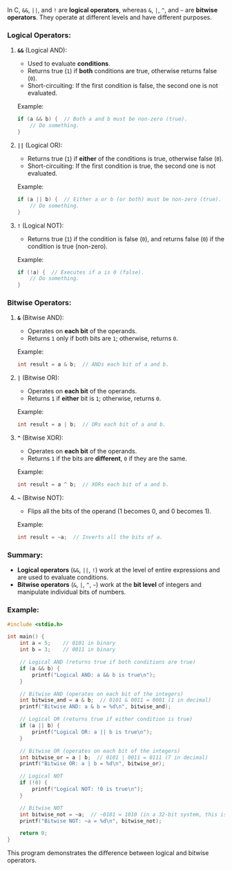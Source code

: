 In C, `&&`, `||`, and `!` are **logical operators**, whereas `&`, `|`, `^`, and `~` are **bitwise operators**. They operate at different levels and have different purposes.

### Logical Operators:
1. **`&&`** (Logical AND): 
   - Used to evaluate **conditions**.
   - Returns true (`1`) if **both** conditions are true, otherwise returns false (`0`).
   - Short-circuiting: If the first condition is false, the second one is not evaluated.

   Example:
   ```c
   if (a && b) {  // Both a and b must be non-zero (true).
       // Do something.
   }
   ```

2. **`||`** (Logical OR):
   - Returns true (`1`) if **either** of the conditions is true, otherwise false (`0`).
   - Short-circuiting: If the first condition is true, the second one is not evaluated.

   Example:
   ```c
   if (a || b) {  // Either a or b (or both) must be non-zero (true).
       // Do something.
   }
   ```

3. **`!`** (Logical NOT):
   - Returns true (`1`) if the condition is false (`0`), and returns false (`0`) if the condition is true (non-zero).

   Example:
   ```c
   if (!a) {  // Executes if a is 0 (false).
       // Do something.
   }
   ```

### Bitwise Operators:
1. **`&`** (Bitwise AND): 
   - Operates on **each bit** of the operands.
   - Returns `1` only if both bits are `1`; otherwise, returns `0`.

   Example:
   ```c
   int result = a & b;  // ANDs each bit of a and b.
   ```

2. **`|`** (Bitwise OR):
   - Operates on **each bit** of the operands.
   - Returns `1` if **either** bit is `1`; otherwise, returns `0`.

   Example:
   ```c
   int result = a | b;  // ORs each bit of a and b.
   ```

3. **`^`** (Bitwise XOR): 
   - Operates on **each bit** of the operands.
   - Returns `1` if the bits are **different**, `0` if they are the same.

   Example:
   ```c
   int result = a ^ b;  // XORs each bit of a and b.
   ```

4. **`~`** (Bitwise NOT):
   - Flips all the bits of the operand (1 becomes 0, and 0 becomes 1).
   
   Example:
   ```c
   int result = ~a;  // Inverts all the bits of a.
   ```

### Summary:
- **Logical operators** (`&&`, `||`, `!`) work at the level of entire expressions and are used to evaluate conditions.
- **Bitwise operators** (`&`, `|`, `^`, `~`) work at the **bit level** of integers and manipulate individual bits of numbers.
  
### Example:
```c
#include <stdio.h>

int main() {
    int a = 5;    // 0101 in binary
    int b = 3;    // 0011 in binary

    // Logical AND (returns true if both conditions are true)
    if (a && b) {
        printf("Logical AND: a && b is true\n");
    }

    // Bitwise AND (operates on each bit of the integers)
    int bitwise_and = a & b;  // 0101 & 0011 = 0001 (1 in decimal)
    printf("Bitwise AND: a & b = %d\n", bitwise_and);

    // Logical OR (returns true if either condition is true)
    if (a || b) {
        printf("Logical OR: a || b is true\n");
    }

    // Bitwise OR (operates on each bit of the integers)
    int bitwise_or = a | b;  // 0101 | 0011 = 0111 (7 in decimal)
    printf("Bitwise OR: a | b = %d\n", bitwise_or);

    // Logical NOT
    if (!0) {
        printf("Logical NOT: !0 is true\n");
    }

    // Bitwise NOT
    int bitwise_not = ~a;  // ~0101 = 1010 (in a 32-bit system, this is interpreted as a large negative number)
    printf("Bitwise NOT: ~a = %d\n", bitwise_not);

    return 0;
}
```

This program demonstrates the difference between logical and bitwise operators.
